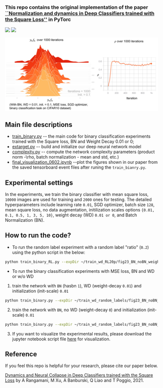 ### This repo contains the original implementation of the paper [``Normalization and dynamics in Deep Classifiers trained with the Square Loss''](https://cbmm.mit.edu/sites/default/files/publications/JMLR__2021-22.pdf) in PyTorc
<a href="https://pytorch.org/"><img src="https://img.shields.io/badge/PyTorch-v1.9.0-red.svg?logo=PyTorch&style=for-the-badge" /></a>
<a href="#"><img src="https://img.shields.io/badge/python-v3.6+-blue.svg?logo=python&style=for-the-badge" /></a>

![training dynamics of deep nets](https://github.com/GraceXu182/binaryclassifiers_squareloss/blob/main/ynfn_rho_over_1000iterations_github.png)

<!-- - [Main file descriptions](#main-file-descriptions)
- [Experimental settings](#experimental-settings)
- [How to run the code?](#how-to-run-the-code) -->

## Main file descriptions

- [train_binary.py](https://github.com/GraceXu182/binaryclassifiers_squareloss/blob/0b088bab2295f8ac75dd8bda202bbbe2571aa72e/train_binary.py) -- the main code for binary classification experiments trained with the Square loss, BN and Weight Decay 0.01 or 0;
- [extarget.py](https://github.com/GraceXu182/binaryclassifiers_squareloss/blob/0b088bab2295f8ac75dd8bda202bbbe2571aa72e/extarget.py) -- build and initialize our deep neural network model
- [complexity.py](https://github.com/GraceXu182/binaryclassifiers_squareloss/blob/0b088bab2295f8ac75dd8bda202bbbe2571aa72e/complexity.py) -- compute the network complexity parameters (product norm -\rho, batch normalization - mean and std, etc.)
- [final\_visualization\_0602.ipynb](https://www.dropbox.com/s/717k1cug1ejxqcn/final_visualization_0602.zip?dl=0) --plot the figures shown in our paper from the saved tensorboard event files after runing the `train_bianry.py`.

## Experimental settings

In the experiments, we train the binary classifier with mean square loss, `10000` images are used for training and `2000` ones for testing. The detailed hyperparameters include learning rate `0.01`, SGD optimizer, batch size `128`, mean square loss, no data augmentation, initilization scales options `{0.01, 0.1, 0.5, 1, 3, 5, 10}`, weight decay (WD) `0.01 or 0`, and Batch Normalization (BN).

## How to run the code?

* To run the random label experiment with a random label "ratio" (`0.2`) using the python script in the below:
```bash
python train_binary_RL.py --expDir ~/train_wd_RL20p/fig23_BN_noBN_weight_decay/binary_class_1_2_NetSimpleConv4_normx1_lr_d01_scale_d1_hasbn_1_decay_0.01/       --dataset cifar10 --class1 1 --class2 2 --layers 10 --widen-factor 4 --epochs 1000 --ratio 0.2 --init-scale 0.1 --exp-name 10K_n_wd --init-type const_norm --lr 0.01 --arch NetSimpleConv4 --weight-decay 0.01 --loss_type MSE --nesterov 0 --no-augment --tensorboard --normx1 L2  --hasbn 1
```
* To run the binary classification experiments with MSE loss, BN and WD or w/o WD

 1) train the network with `BN` (hasbn `1`), WD (weight-decay `0.01`) and initialization (init-scale) `0.01`
```bash
python train_binary.py --expDir ~/train_wd_random_labels/fig23_BN_noBN_weight_decay/binary_class_1_2_NetSimpleConv4_normx1_lr_d01_scale_d01_hasbn_1_decay_0.01/       --dataset cifar10 --class1 1 --class2 2 --layers 10 --widen-factor 4 --epochs 1000 --init-scale 0.01 --exp-name 10K_n_wd --init-type const_norm --lr 0.01 --arch NetSimpleConv4 --weight-decay 0.01 --loss_type MSE --nesterov 0 --no-augment --tensorboard --normx1 L2  --hasbn 1
```

 2) train the network with `BN`, no WD (weight-decay `0`) and initialization (init-scale) `0.01`
```bash
python train_binary.py --expDir ~/train_wd_random_labels/fig23_BN_noBN_weight_decay/binary_class_1_2_NetSimpleConv4_normx1_lr_d01_scale_d01_hasbn_1_decay_0.01/       --dataset cifar10 --class1 1 --class2 2 --layers 10 --widen-factor 4 --epochs 1000 --init-scale 0.01 --exp-name 10K_n_wd --init-type const_norm --lr 0.01 --arch NetSimpleConv4 --weight-decay 0.01 --loss_type MSE --nesterov 0 --no-augment --tensorboard --normx1 L2  --hasbn 1
```
 3) If you want to visualize the experimental results, please download the jupyter notebook script file [here](https://www.dropbox.com/s/717k1cug1ejxqcn/final_visualization_0602.zip?dl=0) for visualization.

## Reference
If you feel this repo is helpful for your research, please cite our paper below.

[Dynamics and Neural Collapse in Deep Classifiers trained with the Square Loss](https://cbmm.mit.edu/sites/default/files/publications/JMLR__2021-22.pdf) 
by A Rangamani, M Xu, A Banburski, Q Liao and T Poggio, 2021.







